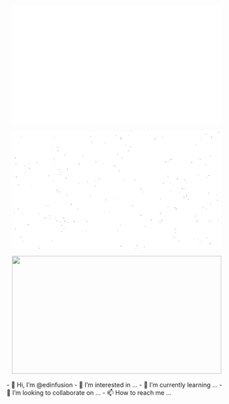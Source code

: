 <p align="center">
  <img width="480" height="270" src="https://github.com/edinfusion/edinfusion/blob/main/text3.gif">
</p>
<p align="center">
  <img width="480" height="270" src="https://github.com/edinfusion/edinfusion/blob/main/text2.gif">
</p>


<p align="center">
  <img width="480" height="270" src="https://github.com/edinfusion/EdinMV/blob/master/giphy.gif">
</p>
- 👋 Hi, I’m @edinfusion
- 👀 I’m interested in ...
- 🌱 I’m currently learning ...
- 💞️ I’m looking to collaborate on ...
- 📫 How to reach me ...

<!---
edinfusion/edinfusion is a ✨ special ✨ repository because its `README.md` (this file) appears on your GitHub profile.
You can click the Preview link to take a look at your changes.
--->
